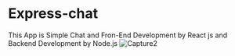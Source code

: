 # Express-chat
This App is Simple Chat and Fron-End Development by React js  and Backend Development by Node.js
![Capture2](https://user-images.githubusercontent.com/54766308/188194168-df3a21af-5527-4105-8541-48be4854b7b7.JPG)

